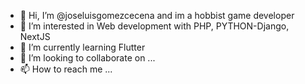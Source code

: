 - 👋 Hi, I’m @joseluisgomezcecena and im a hobbist game developer
- 👀 I’m interested in Web development with PHP, PYTHON-Django, NextJS  
- 🌱 I’m currently learning Flutter
- 💞️ I’m looking to collaborate on ...
- 📫 How to reach me ...

<!---
joseluisgomezcecena/joseluisgomezcecena is a ✨ special ✨ repository because its `README.md` (this file) appears on your GitHub profile.
You can click the Preview link to take a look at your changes.
--->

